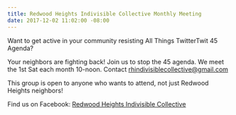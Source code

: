 ```yaml
---
title: Redwood Heights Indivisible Collective Monthly Meeting
date: 2017-12-02 11:02:00 -08:00
---
```


Want to get active in your community resisting All Things TwitterTwit 45 Agenda?

Your neighbors are fighting back! Join us to stop the 45 agenda. We meet the 1st Sat each month 10-noon. Contact rhindivisiblecollective@gmail.com

This group is open to anyone who wants to attend, not just Redwood Heights neighbors!

Find us on Facebook: [Redwood Heights Indivisible Collective](https://www.facebook.com/pg/rhindivisiblec/about/?ref=page_internal)